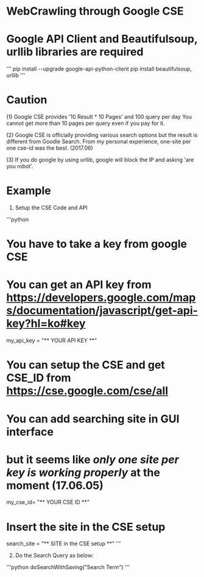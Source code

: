 # WebCrawling through Google CSE

# Google API Client and Beautifulsoup, urllib libraries are required 
'''
pip install --upgrade google-api-python-client 
pip install beautifulsoup, urllib
'''

# Caution

(1) Google CSE provides '10 Result * 10 Pages' and 100 query per day
    You cannot get more than 10 pages per query even if you pay for it.

(2) Google CSE is officially providing various search options but the result is different from Goodle Search.
    From my personal experience, one-site per one cse-id was the best. (2017.06)

(3) If you do google by using urllib, google will block the IP and asking 'are you robot'.

# Example
1. Setup the CSE Code and API

'''python
# You have to take a key from google CSE
# You can get an API key from https://developers.google.com/maps/documentation/javascript/get-api-key?hl=ko#key
my_api_key = "** YOUR API KEY **"

# You can setup the CSE and get CSE_ID from https://cse.google.com/cse/all
# You can add searching site in GUI interface 
# but it seems like *only one site per key is working properly* at the moment (17.06.05)
my_cse_id= "** YOUR CSE ID **"

# Insert the site in the CSE setup
search_site = "** SITE in the CSE setup **"
'''

2. Do the Search Query as below:

'''python
doSearchWithSaving("Search Term")
'''
